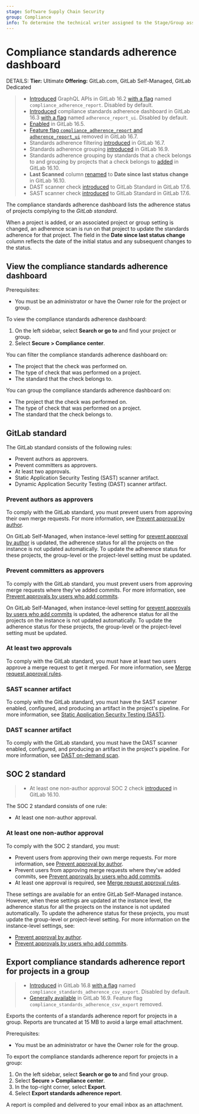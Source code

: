 ```yaml
---
stage: Software Supply Chain Security
group: Compliance
info: To determine the technical writer assigned to the Stage/Group associated with this page, see https://handbook.gitlab.com/handbook/product/ux/technical-writing/#assignments
---
```


# Compliance standards adherence dashboard

DETAILS:
**Tier:** Ultimate
**Offering:** GitLab.com, GitLab Self-Managed, GitLab Dedicated

> - [Introduced](https://gitlab.com/gitlab-org/gitlab/-/merge_requests/125875) GraphQL APIs in GitLab 16.2 [with a flag](../../../administration/feature_flags.md) named `compliance_adherence_report`. Disabled by default.
> - [Introduced](https://gitlab.com/gitlab-org/gitlab/-/merge_requests/125444) compliance standards adherence dashboard in GitLab 16.3 [with a flag](../../../administration/feature_flags.md) named `adherence_report_ui`. Disabled by default.
> - [Enabled](https://gitlab.com/gitlab-org/gitlab/-/issues/414495) in GitLab 16.5.
> - [Feature flag `compliance_adherence_report` and `adherence_report_ui`](https://gitlab.com/gitlab-org/gitlab/-/merge_requests/137398) removed in GitLab 16.7.
> - Standards adherence filtering [introduced](https://gitlab.com/gitlab-org/gitlab/-/issues/413734) in GitLab 16.7.
> - Standards adherence grouping [introduced](https://gitlab.com/gitlab-org/gitlab/-/issues/413735) in GitLab 16.9.
> - Standards adherence grouping by standards that a check belongs to and grouping by projects that a check belongs to [added](https://gitlab.com/gitlab-org/gitlab/-/issues/413735) in GitLab 16.10.
> - **Last Scanned** column [renamed](https://gitlab.com/gitlab-org/gitlab/-/issues/439545) to **Date since last status change** in GitLab 16.10.
> - DAST scanner check [introduced](https://gitlab.com/gitlab-org/gitlab/-/issues/440721) to GitLab Standard in GitLab 17.6.
> - SAST scanner check [introduced](https://gitlab.com/gitlab-org/gitlab/-/issues/440722) to GitLab Standard in GitLab 17.6.

The compliance standards adherence dashboard lists the adherence status of projects complying to the _GitLab standard_.

When a project is added, or an associated project or group setting is changed, an adherence scan is run on that project to update the standards adherence for that project.
The field in the **Date since last status change** column reflects the date of the initial status and any subsequent changes to the status.

## View the compliance standards adherence dashboard

Prerequisites:

- You must be an administrator or have the Owner role for the project or group.

To view the compliance standards adherence dashboard:

1. On the left sidebar, select **Search or go to** and find your project or group.
1. Select **Secure > Compliance center**.

You can filter the compliance standards adherence dashboard on:

- The project that the check was performed on.
- The type of check that was performed on a project.
- The standard that the check belongs to.

You can group the compliance standards adherence dashboard on:

- The project that the check was performed on.
- The type of check that was performed on a project.
- The standard that the check belongs to.

## GitLab standard

The GitLab standard consists of the following rules:

- Prevent authors as approvers.
- Prevent committers as approvers.
- At least two approvals.
- Static Application Security Testing (SAST) scanner artifact.
- Dynamic Application Security Testing (DAST) scanner artifact.

### Prevent authors as approvers

To comply with the GitLab standard, you must prevent users from approving their own merge requests. For more information,
see [Prevent approval by author](../../project/merge_requests/approvals/settings.md#prevent-approval-by-author).

On GitLab Self-Managed, when instance-level setting for [prevent approval by author](../../../administration/merge_requests_approvals.md)
is updated, the adherence status for all the projects on the instance is not updated automatically.
To update the adherence status for these projects, the group-level or the project-level setting must be updated.

### Prevent committers as approvers

To comply with the GitLab standard, you must prevent users from approving merge requests where they've added commits. For
more information, see [Prevent approvals by users who add commits](../../project/merge_requests/approvals/settings.md#prevent-approvals-by-users-who-add-commits).

On GitLab Self-Managed, when instance-level setting for [prevent approvals by users who add commits](../../../administration/merge_requests_approvals.md)
is updated, the adherence status for all the projects on the instance is not updated automatically.
To update the adherence status for these projects, the group-level or the project-level setting must be updated.

### At least two approvals

To comply with the GitLab standard, you must have at least two users approve a merge request to get it merged. For more
information, see [Merge request approval rules](../../project/merge_requests/approvals/rules.md).

### SAST scanner artifact

To comply with the GitLab standard, you must have the SAST scanner enabled, configured, and producing an artifact in the project's pipeline. For more
information, see [Static Application Security Testing (SAST)](../../application_security/sast/index.md).

### DAST scanner artifact

To comply with the GitLab standard, you must have the DAST scanner enabled, configured, and producing an artifact in the project's pipeline. For more
information, see [DAST on-demand scan](../../application_security/dast/on-demand_scan.md).

## SOC 2 standard

> - At least one non-author approval SOC 2 check [introduced](https://gitlab.com/gitlab-org/gitlab/-/issues/433201) in GitLab 16.10.

The SOC 2 standard consists of one rule:

- At least one non-author approval.

### At least one non-author approval

To comply with the SOC 2 standard, you must:

- Prevent users from approving their own merge requests. For more information, see
  [Prevent approval by author](../../project/merge_requests/approvals/settings.md#prevent-approval-by-author).
- Prevent users from approving merge requests where they've added commits, see
  [Prevent approvals by users who add commits](../../project/merge_requests/approvals/settings.md#prevent-approvals-by-users-who-add-commits).
- At least one approval is required, see [Merge request approval rules](../../project/merge_requests/approvals/rules.md).

These settings are available for an entire GitLab Self-Managed instance. However, when these settings are updated at the instance level,
the adherence status for all the projects on the instance is not updated automatically. To update the adherence status
for these projects, you must update the group-level or project-level setting. For more information on the instance-level settings, see:

- [Prevent approval by author](../../../administration/merge_requests_approvals.md).
- [Prevent approvals by users who add commits](../../../administration/merge_requests_approvals.md).

## Export compliance standards adherence report for projects in a group

> - [Introduced](https://gitlab.com/gitlab-org/gitlab/-/issues/413736) in GitLab 16.8 [with a flag](../../../administration/feature_flags.md) named `compliance_standards_adherence_csv_export`. Disabled by default.
> - [Generally available](https://gitlab.com/gitlab-org/gitlab/-/merge_requests/142568) in GitLab 16.9. Feature flag `compliance_standards_adherence_csv_export` removed.

Exports the contents of a standards adherence report for projects in a group. Reports are truncated at 15 MB to avoid a large email attachment.

Prerequisites:

- You must be an administrator or have the Owner role for the group.

To export the compliance standards adherence report for projects in a group:

1. On the left sidebar, select **Search or go to** and find your group.
1. Select **Secure > Compliance center**.
1. In the top-right corner, select **Export**.
1. Select **Export standards adherence report**.

A report is compiled and delivered to your email inbox as an attachment.
